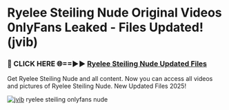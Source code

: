 # Ryelee Steiling Nude Original Videos 0nlyFans Leaked - Files Updated! (jvib)

<h3>🔴 CLICK HERE 🌐==►► <a href="https://tinyurl.com/52m3yx9h" rel="nofollow">Ryelee Steiling Nude Updated Files</a></h3>

Get Ryelee Steiling Nude and all content. Now you can access all videos and pictures of Ryelee Steiling Nude. New Updated Files 2025!

[![jvib](https://i.imgur.com/TnHtlc8.gif)](https://tinyurl.com/52m3yx9h)
ryelee steiling onlyfans nude